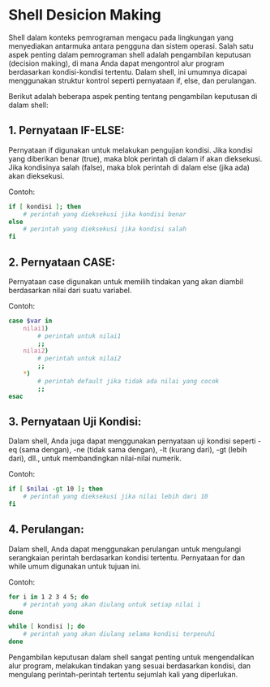 # Shell Desicion Making

Shell dalam konteks pemrograman mengacu pada lingkungan yang menyediakan antarmuka antara pengguna dan sistem operasi. Salah satu aspek penting dalam pemrograman shell adalah pengambilan keputusan (decision making), di mana Anda dapat mengontrol alur program berdasarkan kondisi-kondisi tertentu. Dalam shell, ini umumnya dicapai menggunakan struktur kontrol seperti pernyataan if, else, dan perulangan.

Berikut adalah beberapa aspek penting tentang pengambilan keputusan di dalam shell:

## 1. Pernyataan IF-ELSE: 
Pernyataan if digunakan untuk melakukan pengujian kondisi. Jika kondisi yang diberikan benar (true), maka blok perintah di dalam if akan dieksekusi. Jika kondisinya salah (false), maka blok perintah di dalam else (jika ada) akan dieksekusi.

Contoh:

```sh
if [ kondisi ]; then
    # perintah yang dieksekusi jika kondisi benar
else
    # perintah yang dieksekusi jika kondisi salah
fi
```

## 2. Pernyataan CASE: 
Pernyataan case digunakan untuk memilih tindakan yang akan diambil berdasarkan nilai dari suatu variabel.

Contoh:

```sh
case $var in
    nilai1)
        # perintah untuk nilai1
        ;;
    nilai2)
        # perintah untuk nilai2
        ;;
    *)
        # perintah default jika tidak ada nilai yang cocok
        ;;
esac
```

## 3. Pernyataan Uji Kondisi: 
Dalam shell, Anda juga dapat menggunakan pernyataan uji kondisi seperti -eq (sama dengan), -ne (tidak sama dengan), -lt (kurang dari), -gt (lebih dari), dll., untuk membandingkan nilai-nilai numerik.

Contoh:

```sh
if [ $nilai -gt 10 ]; then
    # perintah yang dieksekusi jika nilai lebih dari 10
fi
```

## 4. Perulangan: 
Dalam shell, Anda dapat menggunakan perulangan untuk mengulangi serangkaian perintah berdasarkan kondisi tertentu. Pernyataan for dan while umum digunakan untuk tujuan ini.

Contoh:

```sh
for i in 1 2 3 4 5; do
    # perintah yang akan diulang untuk setiap nilai i
done
```
```sh
while [ kondisi ]; do
    # perintah yang akan diulang selama kondisi terpenuhi
done
```

Pengambilan keputusan dalam shell sangat penting untuk mengendalikan alur program, melakukan tindakan yang sesuai berdasarkan kondisi, dan mengulang perintah-perintah tertentu sejumlah kali yang diperlukan.
